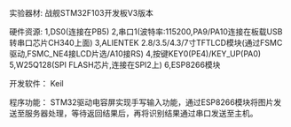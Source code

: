 实验器材:
	战舰STM32F103开发板V3版本
	
硬件资源:
	1,DS0(连接在PB5)
	2,串口1(波特率:115200,PA9/PA10连接在板载USB转串口芯片CH340上面)
	3,ALIENTEK 2.8/3.5/4.3/7寸TFTLCD模块(通过FSMC驱动,FSMC_NE4接LCD片选/A10接RS)
	4,按键KEY0(PE4)/KEY_UP(PA0)
	5,W25Q128(SPI FLASH芯片,连接在SPI2上) 
	6,ESP8266模块

开发软件：
	Keil

程序功能：
	STM32驱动电容屏实现手写输入功能，通过ESP8266模块将图片发送至服务器处理，等待返回结果后，再将识别结果通过串口发送至主机。